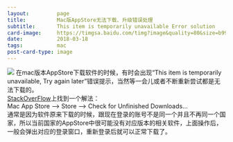 ```yaml
---
layout:         page
title:          Mac版AppStore无法下载、升级错误处理
subtitle:       This item is temporarily unavailable Error solution
card-image:     https://timgsa.baidu.com/timg?image&quality=80&size=b9999_10000&sec=1521349624592&di=a31db7f21706c2d9da8e7614798990ec&imgtype=0&src=http%3A%2F%2Fh.hiphotos.baidu.com%2Fbaike%2Fc0%253Dbaike60%252C5%252C5%252C60%252C20%2Fsign%3D9bec16405bb5c9ea76fe0bb1b450dd65%2F9e3df8dcd100baa1626667f04710b912c8fc2e36.jpg
date:           2018-03-18
tags:           mac
post-card-type: image
---
```

![](https://timgsa.baidu.com/timg?image&quality=80&size=b9999_10000&sec=1521349624592&di=a31db7f21706c2d9da8e7614798990ec&imgtype=0&src=http%3A%2F%2Fh.hiphotos.baidu.com%2Fbaike%2Fc0%253Dbaike60%252C5%252C5%252C60%252C20%2Fsign%3D9bec16405bb5c9ea76fe0bb1b450dd65%2F9e3df8dcd100baa1626667f04710b912c8fc2e36.jpg)
在mac版本AppStore下载软件的时候，有时会出现“This item is temporarily unavailable, Try again later”错误提示，当然等一会儿或者不断重新尝试都是无法下载的。  
[StackOverFlow](http://stackoverflow.com/questions/27073615/trouble-downloading-xcode-6-1-on-mac-os-x-yosemite)上找到一个解法：  
Mac App Store --> Store --> Check for Unfinished Downloads...  
通常是因为软件原来下载的时候，跟现在登录的账号不是同一个并且不再同一个国家，所以当前国家的AppStore中很可能没有对应版本的相关软件，上面操作后，一般会弹出对应的登录窗口，重新登录后就可以正常下载了。  

